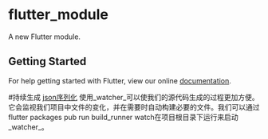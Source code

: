 # flutter_module

A new Flutter module.

## Getting Started

For help getting started with Flutter, view our online
[documentation](https://flutter.dev/).

#持续生成
[json序列化](https://flutterchina.club/json/)
使用_watcher_可以使我们的源代码生成的过程更加方便。它会监视我们项目中文件的变化，并在需要时自动构建必要的文件。我们可以通过
flutter packages pub run build_runner watch在项目根目录下运行来启动_watcher_。